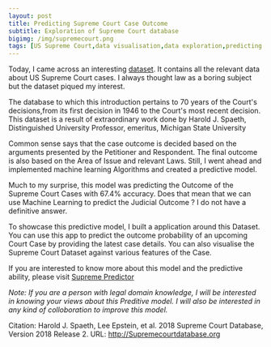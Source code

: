 ```yaml
---
layout: post
title: Predicting Supreme Court Case Outcome
subtitle: Exploration of Supreme Court database
bigimg: /img/supremecourt.png
tags: [US Supreme Court,data visualisation,data exploration,predicting case outcomes,dash app]
---
```


Today, I came across an interesting [dataset](http://Supremecourtdatabase.org). 
It contains all the relevant data about US Supreme Court cases. I always thought law as a boring subject but the dataset piqued my interest.

The database to which this introduction pertains to 70 years of the Court's decisions,from its first decision in 1946 to the Court's most recent decision. This dataset is a result of extraordinary work done by Harold J. Spaeth, Distinguished University Professor, emeritus, Michigan State University

Common sense says that the case outcome is decided based on the arguments presented by the Petitioner and Respondent. The final outcome is also based on the Area of Issue and relevant Laws. Still, I went ahead and implemented machine learning Algorithms and created a predictive model.

Much to my surprise, this model was predicting the Outcome of the Supreme Court Cases with 67.4% accuracy. Does that mean that we can use Machine Learning to predict the Judicial Outcome ? I do not have a definitive answer.

To showcase this predictive model, I built a application around this Dataset. You can use this app to predict the outcome probability of an upcoming Court Case by providing the latest case details. You can also visualise the Supreme Court Dataset against various features of the Case.

If you are interested to know more about this model and the predictive ability, please visit [Supreme Predictor](https://supremepredictor.vishnuyar.com)

*Note: If you are a person with legal domain knowledge, I will be interested in knowing your views about this Preditive model. I will also be interested in any kind of colloboration to improve  this model.*


Citation:
Harold J. Spaeth, Lee Epstein, et al. 2018 Supreme Court Database, Version 2018 Release 2. URL: http://Supremecourtdatabase.org
